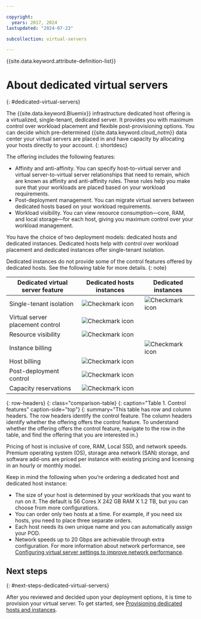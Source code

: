 ```yaml
---

copyright:
  years: 2017, 2024
lastupdated: "2024-07-23"

subcollection: virtual-servers

---
```


{{site.data.keyword.attribute-definition-list}}

# About dedicated virtual servers
{: #dedicated-virtual-servers}

The {{site.data.keyword.Bluemix}} infrastructure dedicated host offering is a virtualized, single-tenant, dedicated server. It provides you with maximum control over workload placement and flexible post-provisioning options. You can decide which pre-determined {{site.data.keyword.cloud_notm}} data center your virtual servers are placed in and have capacity by allocating your hosts directly to your account.
{: shortdesc}

The offering includes the following features:

* Affinity and anti-affinity. You can specify host-to-virtual server and virtual server-to-virtual server relationships that need to remain, which are known as affinity and anti-affinity rules. These rules help you make sure that your workloads are placed based on your workload requirements.
* Post-deployment management. You can migrate virtual servers between dedicated hosts based on your workload requirements.
* Workload visibility. You can view resource consumption—core, RAM, and local storage—for each host, giving you maximum control over your workload management.

You have the choice of two deployment models: dedicated hosts and dedicated instances. Dedicated hosts help with control over workload placement and dedicated instances offer single-tenant isolation.

Dedicated instances do not provide some of the control features offered by dedicated hosts. See the following table for more details.
{: note}

| Dedicated virtual server feature | Dedicated hosts instances | Dedicated instances |
| ------- | ------- | ------- |
| Single-tenant isolation | ![Checkmark icon](../icons/checkmark-icon.svg) | ![Checkmark icon](../icons/checkmark-icon.svg) |
| Virtual server placement control | ![Checkmark icon](../icons/checkmark-icon.svg) |   |
| Resource visibility | ![Checkmark icon](../icons/checkmark-icon.svg) |   |
| Instance billing |   | ![Checkmark icon](../icons/checkmark-icon.svg) |
| Host billing| ![Checkmark icon](../icons/checkmark-icon.svg) |   |
| Post-deployment control | ![Checkmark icon](../icons/checkmark-icon.svg) |   |
| Capacity reservations | ![Checkmark icon](../icons/checkmark-icon.svg) |   |
{: row-headers}
{: class="comparison-table}
{: caption="Table 1. Control features" caption-side="top"}
{: summary="This table has row and column headers. The row headers identify the control feature. The column headers identify whether the offering offers the control feature. To understand whether the offering offers the control feature, navigate to the row in the table, and find the offering that you are interested in.}

Pricing of host is inclusive of core, RAM, Local SSD, and network speeds. Premium operating system (OS), storage area network (SAN) storage, and software add-ons are priced per instance with existing pricing and licensing in an hourly or monthly model.

Keep in mind the following when you’re ordering a dedicated host and dedicated host instance:

* The size of your host is determined by your workloads that you want to run on it. The default is 56 Cores X 242 GB RAM X 1.2 TB, but you can choose from more configurations.
* You can order only two hosts at a time. For example, if you need six hosts, you need to place three separate orders.
* Each host needs its own unique name and you can automatically assign your POD.
* Network speeds up to 20 Gbps are achievable through extra configuration. For more information about network performance, see [Configuring virtual server settings to improve network performance](/docs/virtual-servers?topic=virtual-servers-configuring-network-performance).

## Next steps
{: #next-steps-dedicated-virtual-servers}

After you reviewed and decided upon your deployment options, it is time to provision your virtual server. To get started, see [Provisioning dedicated hosts and instances](/docs/virtual-servers?topic=virtual-servers-provisioning-dedicated-hosts-instances).
